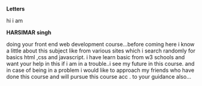 __Letters__

hi i am

 __HARSIMAR__  __singh__ 

doing your front end web development course...before coming here i know a 
little about this subject like from various sites which i search randomly 
for basics html ,css and javascript. i have learn basic  from  w3  schools 
and want your help in this if i am in a trouble..i see my future in this 
course. and in case of being in a problem i would like to approach my 
friends who have done this course and will pursue this course acc . to your 
guidance also...